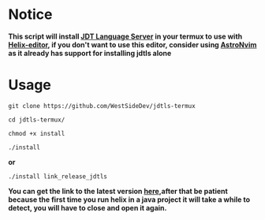 # Notice
**This script will install [JDT Language Server](https://github.com/eclipse-jdtls/eclipse.jdt.ls) in your termux to use with [Helix-editor](https://github.com/helix-editor/helix), if you don't want to use this editor, consider using [AstroNvim](https://github.com/AstroNvim/AstroNvim) as it already has support for installing jdtls alone**

# Usage 
`git clone https://github.com/WestSideDev/jdtls-termux`

`cd jdtls-termux/`

`chmod +x install`

`./install`

**or**

`./install link_release_jdtls`

**You can get the link to the latest version [here](https://download.eclipse.org/jdtls/milestones/),after that be patient because the first time you run helix in a java project it will take a while to detect, you will have to close and open it again.**
